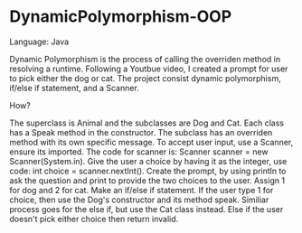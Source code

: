# DynamicPolymorphism-OOP

Language: Java

Dynamic Polymorphism is the process of calling the overriden method in resolving a runtime.
Following a Youtbue video, I created a prompt for user to pick either the dog or cat. 
The project consist dynamic polymorphism, if/else if statement, and a Scanner. 

How?

The superclass is Animal and the subclasses are Dog and Cat. 
Each class has a Speak method in the constructor.
The subclass has an overriden method with its own specific message. 
To accept user input, use a Scanner, ensure its imported.
The code for scanner is:  Scanner scanner = new Scanner(System.in).
Give the user a choice by having it as the integer, use code:
int choice = scanner.nextInt().
Create the prompt, by using println to ask the question and print to provide 
the two choices to the user. Assign 1 for dog and 2 for cat.
Make an if/else if statement. 
If the user type 1 for choice, then use the Dog's constructor and its method speak. 
Similiar process goes for the else if, but use the Cat class instead.
Else if the user doesn't pick either choice then return invalid. 
